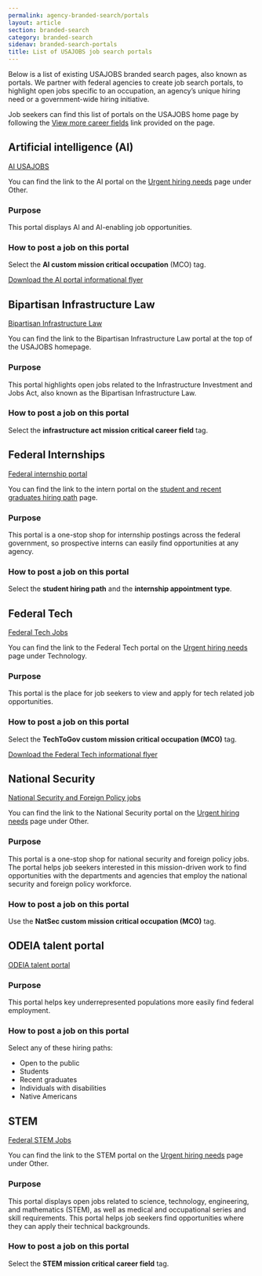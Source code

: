 ```yaml
---
permalink: agency-branded-search/portals
layout: article
section: branded-search
category: branded-search
sidenav: branded-search-portals
title: List of USAJOBS job search portals
---
```


Below is a list of existing USAJOBS branded search pages, also known as portals. We partner with federal agencies to create job search portals, to highlight open jobs specific to an occupation, an agency’s unique hiring need or a government-wide hiring initiative.

Job seekers can find this list of portals on the USAJOBS home page by following the [View more career fields](https://www.usajobs.gov/explorecareerpaths/) link provided on the page.

## Artificial intelligence (AI)

[AI USAJOBS](https://ai.usajobs.gov/)

You can find the link to the AI portal on the [Urgent hiring needs](https://www.usajobs.gov/?c=opportunities) page under Other.

### Purpose
This portal displays AI and AI-enabling job opportunities.

### How to post a job on this portal
Select the **AI custom mission critical occupation** (MCO) tag.

<div class="usajobs-openopps-help-center-article__callout2">
  <a class="usajobs-openopps-help-center-article__callout-link" href="{{ site.baseurl }}/assets/USAJOBS_AI_recruitment_flyer.pdf" target= "blank">
  Download the AI portal informational flyer
  </a>
</div>



## Bipartisan Infrastructure Law   
[Bipartisan Infrastructure Law](https://bil.usajobs.gov/Search/Results?mco=10&p=1)

You can find the link to the Bipartisan Infrastructure Law portal at the top of the USAJOBS homepage.

### Purpose
This portal highlights open jobs related to the Infrastructure Investment and Jobs Act, also known as the Bipartisan Infrastructure Law.

### How to post a job on this portal
Select the **infrastructure act mission critical career field** tag.

## Federal Internships

[Federal internship portal](https://intern.usajobs.gov/Search/Results?hp=student&wt=15328&s=salary&sd=desc&p=1)

You can find the link to the intern portal on the [student and recent graduates hiring path](https://www.usajobs.gov/Help/working-in-government/unique-hiring-paths/students/) page.

### Purpose
This portal is a one-stop shop for internship postings across the federal government, so   prospective interns can easily find opportunities at any agency.

### How to post a job on this portal
Select the **student hiring path** and the **internship appointment type**.

## Federal Tech
[Federal Tech Jobs](https://tech.usajobs.gov/Search/Results?cmco=TechToGov&p=1)

You can find the link to the Federal Tech portal on the [Urgent hiring needs](https://www.usajobs.gov/?c=opportunities) page under Technology.

### Purpose
This portal is the place for job seekers to view and apply for tech related job opportunities.

### How to post a job on this portal
Select the **TechToGov custom mission critical occupation (MCO)** tag.

<div class="usajobs-openopps-help-center-article__callout2">
  <a class="usajobs-openopps-help-center-article__callout-link" href="{{ site.baseurl }}/assets/USAJOBS_Tech_to_Gov_recruitment_flyer.pdf" target= "blank">
  Download the Federal Tech informational flyer
  </a>
</div>

## National Security

[National Security and Foreign Policy jobs](https://natsec.usajobs.gov/Search/Results?cmco=NatSec&s=relevance&sd=asc&p=1)

You can find the link to the National Security portal on the [Urgent hiring needs](https://www.usajobs.gov/?c=opportunities) page under Other.

### Purpose
This portal is a one-stop shop for national security and foreign policy jobs. The portal helps job seekers interested in this mission-driven work to find opportunities with the departments and agencies   that employ the national security and foreign policy workforce.

### How to post a job on this portal
Use the **NatSec custom mission critical occupation (MCO)** tag.

## ODEIA talent portal

[ODEIA talent portal](https://talent.usajobs.gov/Search/Results?hp=public&hp=student&hp=graduates&hp=disability&hp=native&s=relevance&sd=asc&p=1)

### Purpose
This portal helps key underrepresented populations more easily find federal employment.

### How to post a job on this portal
Select any of these hiring paths:

* Open to the public
* Students
* Recent graduates
* Individuals with disabilities
* Native Americans

## STEM

[Federal STEM Jobs](https://stem.usajobs.gov/Search/Results?s=relevance&sd=asc&mco=07&p=1)

You can find the link to the STEM portal on the [Urgent hiring needs](https://www.usajobs.gov/?c=opportunities) page under Other.

### Purpose
This portal displays open jobs related to science, technology, engineering, and mathematics (STEM), as well as medical and occupational series and skill requirements. This portal helps job seekers find opportunities where they can apply their technical backgrounds.

### How to post a job on this portal
Select the **STEM mission critical career field** tag.
